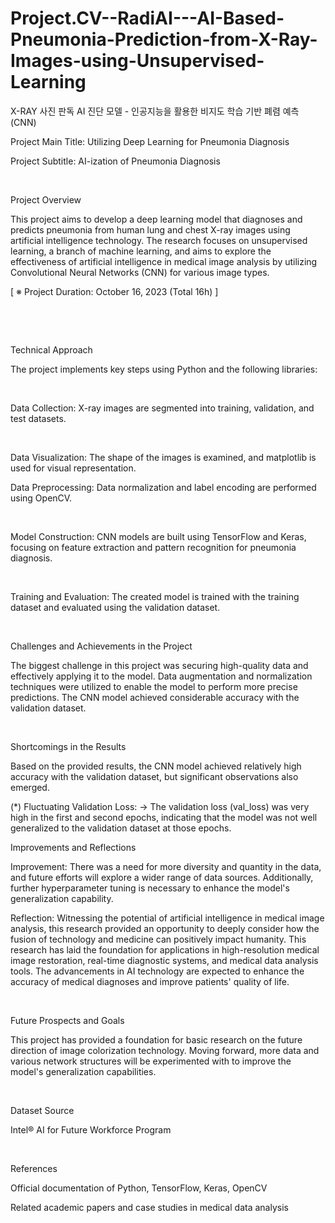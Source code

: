 # Project.CV--RadiAI---AI-Based-Pneumonia-Prediction-from-X-Ray-Images-using-Unsupervised-Learning
X-RAY 사진 판독 AI 진단 모델 - 인공지능을 활용한 비지도 학습 기반 폐렴 예측 (CNN)


Project Main Title: Utilizing Deep Learning for Pneumonia Diagnosis

Project Subtitle: AI-ization of Pneumonia Diagnosis

​

Project Overview

This project aims to develop a deep learning model that diagnoses and predicts pneumonia from human lung and chest X-ray images using artificial intelligence technology. The research focuses on unsupervised learning, a branch of machine learning, and aims to explore the effectiveness of artificial intelligence in medical image analysis by utilizing Convolutional Neural Networks (CNN) for various image types.

[ ※ Project Duration: October 16, 2023 (Total 16h) ]

​

​

Technical Approach

The project implements key steps using Python and the following libraries:

​

Data Collection: X-ray images are segmented into training, validation, and test datasets.

​

Data Visualization: The shape of the images is examined, and matplotlib is used for visual representation.

Data Preprocessing: Data normalization and label encoding are performed using OpenCV.

​

Model Construction: CNN models are built using TensorFlow and Keras, focusing on feature extraction and pattern recognition for pneumonia diagnosis.

​

Training and Evaluation: The created model is trained with the training dataset and evaluated using the validation dataset.

​

Challenges and Achievements in the Project

The biggest challenge in this project was securing high-quality data and effectively applying it to the model. Data augmentation and normalization techniques were utilized to enable the model to perform more precise predictions. The CNN model achieved considerable accuracy with the validation dataset.

​

Shortcomings in the Results

Based on the provided results, the CNN model achieved relatively high accuracy with the validation dataset, but significant observations also emerged.

(*) Fluctuating Validation Loss:
 → The validation loss (val_loss) was very high in the first and second epochs, indicating that the model was not well generalized to the validation dataset at those epochs.


Improvements and Reflections

Improvement: There was a need for more diversity and quantity in the data, and future efforts will explore a wider range of data sources. Additionally, further hyperparameter tuning is necessary to enhance the model's generalization capability.

Reflection: Witnessing the potential of artificial intelligence in medical image analysis, this research provided an opportunity to deeply consider how the fusion of technology and medicine can positively impact humanity. This research has laid the foundation for applications in high-resolution medical image restoration, real-time diagnostic systems, and medical data analysis tools. The advancements in AI technology are expected to enhance the accuracy of medical diagnoses and improve patients' quality of life.

​

Future Prospects and Goals

This project has provided a foundation for basic research on the future direction of image colorization technology. Moving forward, more data and various network structures will be experimented with to improve the model's generalization capabilities.

​

Dataset Source

Intel® AI for Future Workforce Program

​

References

Official documentation of Python, TensorFlow, Keras, OpenCV

Related academic papers and case studies in medical data analysis

